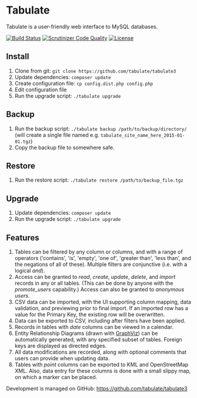 Tabulate
========

Tabulate is a user-friendly web interface to MySQL databases.

[![Build Status](https://img.shields.io/travis/tabulate/tabulate3.svg?style=flat-square)](https://travis-ci.org/tabulate/tabulate3)
[![Scrutinizer Code Quality](https://img.shields.io/scrutinizer/g/tabulate/tabulate3/master.svg?style=flat-square)](https://scrutinizer-ci.com/g/tabulate/tabulate3/?branch=master)
[![License](https://img.shields.io/github/license/tabulate/tabulate3.svg?style=flat-square)](https://github.com/tabulate/tabulate3/blob/master/LICENSE.txt)

## Install

1. Clone from git: `git clone https://github.com/tabulate/tabulate3`
2. Update dependencies: `composer update`
3. Create configuration file: `cp config.dist.php config.php`
4. Edit configuration file
5. Run the upgrade script: `./tabulate upgrade`

## Backup

1. Run the backup script: `./tabulate backup /path/to/backup/directory/` (will create a single file named e.g. `tabulate_site_name_here_2015-01-01.tgz`)
2. Copy the backup file to somewhere safe.

## Restore

1. Run the restore script: `./tabulate restore /path/to/backup_file.tgz`

## Upgrade

1. Update dependencies: `composer update`
2. Run the upgrade script: `./tabulate upgrade`

## Features

1.  Tables can be filtered by any column or columns, and with a range of
    operators ('contains', 'is', 'empty', 'one of', 'greater than', 'less than',
    and the negations of all of these). Multiple filters are conjunctive
    (i.e. with a logical *and*).
2.  Access can be granted to *read*, *create*, *update*, *delete*, and *import*
    records in any or all tables. (This can be done by anyone with the
    *promote_users* capability.) Access can also be granted to *anonymous users*.
3.  CSV data can be imported, with the UI supporting column mapping, data
    validation, and previewing prior to final import. If an imported row has a
    value for the Primary Key, the existing row will be overwritten.
4.  Data can be exported to CSV, including after filters have been applied. 
6.  Records in tables with *date* columns can be viewed in a calendar.
7.  Entity Relationship Diagrams (drawn with [GraphViz](http://graphviz.org/))
    can be automatically generated, with any specified subset of tables. Foreign
    keys are displayed as directed edges.
8.  All data modifications are recorded, along with optional comments that users
    can provide when updating data.
9. Tables with *point* columns can be exported to KML and OpenStreetMap XML.
    Also, data entry for these columns is done with a small slippy map, on which
    a marker can be placed.

Development is managed on GitHub: https://github.com/tabulate/tabulate3
